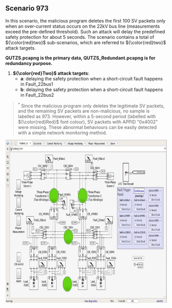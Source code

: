 ## Scenario 973
In this scenario, the malicious program deletes the first 100 SV packets only when an over-current status occurs on the 22kV bus line (measurements exceed the pre-defined threshold). Such an attack will delay the predefined safety protection for about 5 seconds. The scenario contains a total of ${\color{red}two}$ sub-scenarios, which are referred to ${\color{red}two}$ attack targets.

**QUTZS.pcapng is the primary data, QUTZS_Redundant.pcapng is for redundancy purpose.**

1. **${\color{red}Two}$ attack targets**: 
   - **a**: delaying the safety protection when a short-circuit fault happens in Fault_22bus1 
   - **b**: delaying the safety protection when a short-circuit fault happens in Fault_22bus2

> <sup>*</sup> Since the malicious program only deletes the legitimate SV packets, and the remaining SV packets are non-malicious, no sample is labelled as 973. However, within a 5-second period (labelled with ${\color{red}Red}$ font colour), SV packets with APPID "0x4002" were missing. These abnormal behaviours can be easily detected with a simple network monitoring method.

<img src="https://github.com/CSCRC-SCREED/QUT-ZSS-2023-SV/blob/main/Datasets/PrimaryPlant.jpg" alt="" width="800" height="510" />